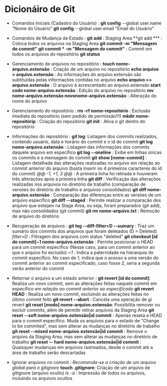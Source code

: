 # Dicionáiro de Git 

* Comandos Iniciais (Cadastro do Usuário) : 
**git config** --global user.name "Nome do Usuário"
**git config** --global user.email "Email do Usuário"

* Comandos de Mudança de Estado : 
**git add** : Staging Area
**git add *** : Coloca todos os arquivos na Staging Area
**git commit -m "Mensagem do commit"** 
**git commit * -m "Mensagem do commit"** : Commit em todos os arquivos do repositório
**git status**

* Gerenciamento de arquivos no repositório : 
**touch nome-arquivo.extensão** : Criação de um arquivo no repositório 
**echo arquivo > arquivo.extensão** : As informações do arquivo.extensão são subtituídas pelas informações contidas no arquivo
**echo arquivo >> arquivo.extensão** : O arquivo é acrescentado ao arquivo.extensão
**start code nome-arquivo.extensão** : Edição do arquivo no repositório 
**mv nome-arquivo.extensão novonome-arquivo.extensão** : Alteração do nome do arquivo

- Gerenciamento do repositório : 
**rm -rf nome-repositório** : Exclusão imediata do repositório (sem pedido de permissão!!!)
**mkdir nome-repositórip** : Criação do repositório 
**git init** : Ativa o git dentro do repositório 

* Informações do repositório : 
**git log**: Listagem dos commits realizados, contendo usuário, data e horário do commit e o id do commit
**git log nome-arquivo.extensão** : Listagem das informações dos commits daquele arquivo em específico 
**git log --oneline** : Exibe em linhas únicas os commits e a mensagem do commit 
**git show [nome-commit]** : Listagem detalhada das alterações realizadas no arquivo em relação ao commit anterior do arquivo (basta inserir os 4 primeiros caracteres do id do commit)
*@@ -1, +1, 3 @@* : A primeira linha foi retirada e houveram três alterações após a primeira linha 
**git diff** : Verificação das alterações realizadas nos arquivos no diretório de trabalho (comparação de versões do diretório de trabalho e arquivos consolidados)
**git diff nome-arquivo.extensão** : Comparação das diferenças entre as versões de um arquivo específico 
**git diff --staged** : Permite realizar a comparação dos arquivo que estejam na Stage Area, ou seja, foram preparados (git add), mas não consolidados (git commit)
**git rm nome-arquivo.txt** : Remoção de arquivo do diretório 

* Recuperação de arquivos :
**git log --diff-filter=D --sumary** : Traz um sumário dos commits dos arquivos que foram deletados (D = Deleted)
*filter=D* : Filtragem dos arquivos com status "deleted"
**git checkout [id do commit]~1 nome-arquivo.extensão** : Permite posicionar o HEAD para um commit específico (Nesse caso, para um commit anterior ao que o arquivo foi excluído)
*~1* : Indica a paternidade na hierarquia do commit específico. No caso de 1, indica que o acesso a uma versão do commit anterior ao commit especificado, caso fosse 2, seria a segunda verão anterior do commit

* Retornar o arquivo a um estado anterior : 
**git revert [id do commit]**: Realiza um novo commit, sem as alterações feitas naquele commit em específico *em relação ao commit anterior ao especificado*
**git revert HEAD** : Realiza um novo commit, excluindo as alterações feitas no último commit feito 
**git revert --abort** : Cancela uma operação de gi revert
**git reset [modo] nome-arquivo.extensão**: Possibilita remover ou excluir commits, além de permitir retirar arquivos da Staging Area
**git reset --soft nome-arquivo.extensão|id commit** : Apenas reseta a HEAD para o commit específico. Muda os arquivos para o estado de "Change to be commited", mas sem alterar as mudanças no diretório de trabalho
**git reset --mixed nome-arquivo.extensão|id commit** : Remove o arquivo da Staging Area, mas sem alterar as mudanças no diretório de trabalho 
**git reset -- hard nome-arquivo.extensão|id commit** : Quaisquer mudanças em arquivos rastreados, desde o commit até a área de trabalho serão descartadas

* Ignorar arquivos no commit : *Recomenda-se a criação de um arquivo global para o gitignore*
**touch .gitignore**: Criação de um arquivo de gitignore (arquivo oculto)
*ls -a* : Impressão de todos os arquivos, incluindo os arquivos ocultos